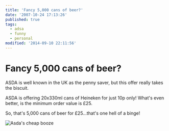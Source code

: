 ```yaml
---
title: 'Fancy 5,000 cans of beer?'
date: '2007-10-24 17:13:26'
published: true
tags:
  - adsa
  - funny
  - personal
modified: '2014-09-10 22:11:56'
---
```

# Fancy 5,000 cans of beer?

ASDA is well known in the UK as the penny saver, but this offer really takes the biscuit.

ASDA is offering 20x330ml cans of Heineken for just 10p only!  What's even better, is the minimum order value is £25.

So, that's 5,000 cans of beer for £25...that's one hell of a binge!

![Asda's cheap booze](/images/asda.png)
